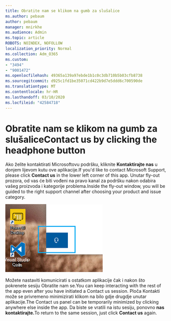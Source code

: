 ```yaml
---
title: Obratite nam se klikom na gumb za slušalice
ms.author: pebaum
author: pebaum
manager: mnirkhe
ms.audience: Admin
ms.topic: article
ROBOTS: NOINDEX, NOFOLLOW
localization_priority: Normal
ms.collection: Adm_O365
ms.custom:
- "3494"
- "9001472"
ms.openlocfilehash: 49365a139a97ebde1b1c0c3db710b5b03cfb8738
ms.sourcegitcommit: d925c1fd1be35071cd422b9d7e5ddd6c700590de
ms.translationtype: MT
ms.contentlocale: hr-HR
ms.lasthandoff: 03/10/2020
ms.locfileid: "42584718"
---
```

# <a name="contact-us-by-clicking-the-headphone-button"></a><span data-ttu-id="a1cbb-102">Obratite nam se klikom na gumb za slušalice</span><span class="sxs-lookup"><span data-stu-id="a1cbb-102">Contact us by clicking the headphone button</span></span>

<span data-ttu-id="a1cbb-103">Ako želite kontaktirati Microsoftovu podršku, kliknite **Kontaktirajte nas** u donjem lijevom kutu ove aplikacije.</span><span class="sxs-lookup"><span data-stu-id="a1cbb-103">If you'd like to contact Microsoft Support, please click **Contact us** in the lower left corner of this app.</span></span> <span data-ttu-id="a1cbb-104">Unutar fly-out prozora, od vas će biti vođeni na pravo kanal za podršku nakon odabira vašeg proizvoda i kategorije problema.</span><span class="sxs-lookup"><span data-stu-id="a1cbb-104">Inside the fly-out window, you will be guided to the right support channel after choosing your product and issue category.</span></span>

![Obratite nam se klikom na ikonu slušalica.](media/contact-us-headphone-icon.png)

<span data-ttu-id="a1cbb-106">Možete nastaviti komunicirati s ostatkom aplikacije čak i nakon što pokrenete sesiju Obratite nam se.</span><span class="sxs-lookup"><span data-stu-id="a1cbb-106">You can keep interacting with the rest of the app even after you have initiated a Contact us session.</span></span> <span data-ttu-id="a1cbb-107">Ploča Kontakti može se privremeno minimizirati klikom na bilo gdje drugdje unutar aplikacije.</span><span class="sxs-lookup"><span data-stu-id="a1cbb-107">The Contact us panel can be temporarily minimized by clicking anywhere else inside the app.</span></span> <span data-ttu-id="a1cbb-108">Da biste se vratili na istu sesiju, ponovno **nas kontaktirajte.**</span><span class="sxs-lookup"><span data-stu-id="a1cbb-108">To return to the same session, just click **Contact us** again.</span></span>
